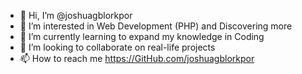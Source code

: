 - 👋 Hi, I’m @joshuagblorkpor
- 👀 I’m interested in Web Development (PHP) and Discovering more
- 🌱 I’m currently learning to expand my knowledge in Coding
- 💞️ I’m looking to collaborate on real-life projects
- 📫 How to reach me https://GitHub.com/joshuagblorkpor

<!---
baronGH/baronGH is a ✨ special ✨ repository because its `README.md` (this file) appears on your GitHub profile.
You can click the Preview link to take a look at your changes.
--->
